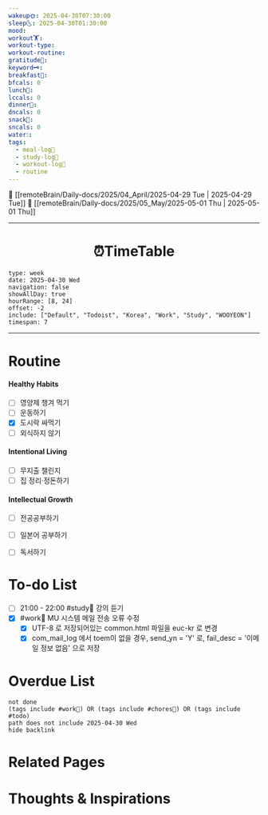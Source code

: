 ```yaml
---
wakeup🌞: 2025-04-30T07:30:00
sleep🌜: 2025-04-30T01:30:00
mood: 
workout🏋️: 
workout-type: 
workout-routine: 
gratitude🙏: 
keyword🗝️: 
breakfast🍳: 
bfcals: 0
lunch🍚: 
lccals: 0
dinner🥗: 
dncals: 0
snack🍬: 
sncals: 0
water💧: 
tags:
  - meal-log📝
  - study-log📓
  - workout-log💪
  - routine
---
```


🔺 [[remoteBrain/Daily-docs/2025/04_April/2025-04-29 Tue | 2025-04-29 Tue]]
🔻 [[remoteBrain/Daily-docs/2025/05_May/2025-05-01 Thu | 2025-05-01 Thu]]
___
<h1> <center>⏰TimeTable </center> </h1>

```gEvent
type: week
date: 2025-04-30 Wed
navigation: false
showAllDay: true
hourRange: [8, 24]
offset: -2
include: ["Default", "Todoist", "Korea", "Work", "Study", "WOOYEON"]
timespan: 7
```

--- 


# Routine 

####  Healthy Habits
- [ ] 영양제 챙겨 먹기
- [ ] 운동하기
- [x] 도시락 싸먹기
- [ ] 외식하지 않기 

####  Intentional Living 
- [ ] 무지출 챌린지 
- [ ] 집 정리·정돈하기

#### Intellectual Growth
- [ ] 전공공부하기
- [ ] 일본어 공부하기
- [ ] 독서하기



# To-do List

- [ ] 21:00 - 22:00 #study📓 강의 듣기
- [x] #work💼 MU 시스템 메일 전송 오류 수정
	- [x] UTF-8 로 저장되어있는 common.html 파일을 euc-kr 로 변경
	- [x] com_mail_log 에서 toem이 없을 경우, send_yn = 'Y' 로, fail_desc = '이메일 정보 없음' 으로 저장

# Overdue List
```tasks
not done
(tags include #work💼) OR (tags include #chores🧺) OR (tags include #todo)
path does not include 2025-04-30 Wed
hide backlink
```

# Related Pages



# Thoughts & Inspirations

